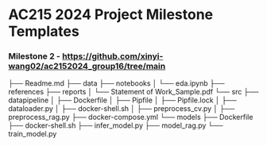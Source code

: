 # AC215 2024 Project Milestone Templates 

### Milestone 2 - https://github.com/xinyi-wang02/ac2152024_group16/tree/main

├── Readme.md
├── data
├── notebooks
│   └── eda.ipynb
├── references
├── reports
│   └── Statement of Work_Sample.pdf
└── src
    ├── datapipeline
    │   ├── Dockerfile
    │   ├── Pipfile
    │   ├── Pipfile.lock
    │   ├── dataloader.py
    │   ├── docker-shell.sh
    │   ├── preprocess_cv.py
    │   ├── preprocess_rag.py
    ├── docker-compose.yml
    └── models
        ├── Dockerfile
        ├── docker-shell.sh
        ├── infer_model.py
        ├── model_rag.py
        └── train_model.py
